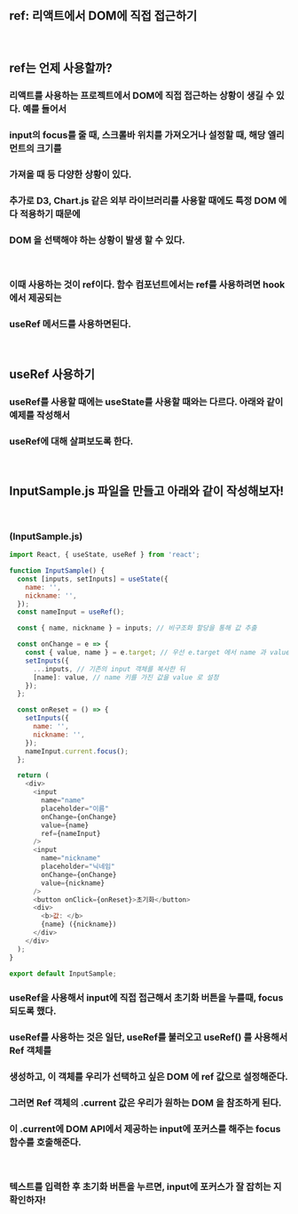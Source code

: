 ## ref: 리액트에서 DOM에 직접 접근하기

<br>

## ref는 언제 사용할까?

### 리액트를 사용하는 프로젝트에서 DOM에 직접 접근하는 상황이 생길 수 있다. 예를 들어서

### input의 focus를 줄 때, 스크롤바 위치를 가져오거나 설정할 때, 해당 엘리먼트의 크기를

### 가져올 때 등 다양한 상황이 있다.

### 추가로 D3, Chart.js 같은 외부 라이브러리를 사용할 때에도 특정 DOM 에다 적용하기 때문에

### DOM 을 선택해야 하는 상황이 발생 할 수 있다.

<br>

### 이때 사용하는 것이 ref이다. 함수 컴포넌트에서는 ref를 사용하려면 hook에서 제공되는

### useRef 메서드를 사용하면된다.

<br>

## useRef 사용하기

### useRef를 사용할 때에는 useState를 사용할 때와는 다르다. 아래와 같이 예제를 작성해서

### useRef에 대해 살펴보도록 한다.

<br>

## InputSample.js 파일을 만들고 아래와 같이 작성해보자!

<br>

### (InputSample.js)

```javascript
import React, { useState, useRef } from 'react';

function InputSample() {
  const [inputs, setInputs] = useState({
    name: '',
    nickname: '',
  });
  const nameInput = useRef();

  const { name, nickname } = inputs; // 비구조화 할당을 통해 값 추출

  const onChange = e => {
    const { value, name } = e.target; // 우선 e.target 에서 name 과 value 를 추출
    setInputs({
      ...inputs, // 기존의 input 객체를 복사한 뒤
      [name]: value, // name 키를 가진 값을 value 로 설정
    });
  };

  const onReset = () => {
    setInputs({
      name: '',
      nickname: '',
    });
    nameInput.current.focus();
  };

  return (
    <div>
      <input
        name="name"
        placeholder="이름"
        onChange={onChange}
        value={name}
        ref={nameInput}
      />
      <input
        name="nickname"
        placeholder="닉네임"
        onChange={onChange}
        value={nickname}
      />
      <button onClick={onReset}>초기화</button>
      <div>
        <b>값: </b>
        {name} ({nickname})
      </div>
    </div>
  );
}

export default InputSample;
```

### useRef을 사용해서 input에 직접 접근해서 초기화 버튼을 누를때, focus되도록 했다.

### useRef를 사용하는 것은 일단, useRef를 불러오고 useRef() 를 사용해서 Ref 객체를

### 생성하고, 이 객체를 우리가 선택하고 싶은 DOM 에 ref 값으로 설정해준다.

### 그러면 Ref 객체의 .current 값은 우리가 원하는 DOM 을 참조하게 된다.

### 이 .current에 DOM API에서 제공하는 input에 포커스를 해주는 focus 함수를 호출해준다.

<br>

### 텍스트를 입력한 후 초기화 버튼을 누르면, input에 포커스가 잘 잡히는 지 확인하자!
